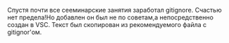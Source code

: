Спустя почти все сееминарские занятия заработал gitignore. Счастью нет предела!Но добавлен он был не по советам,а непосредственно создан в VSC. Текст был скопирован из рекомендуемого файла с gitignor'ом.
